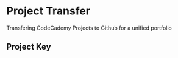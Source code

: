 # Project Transfer
Transfering CodeCademy Projects to Github for a unified portfolio


## Project Key




